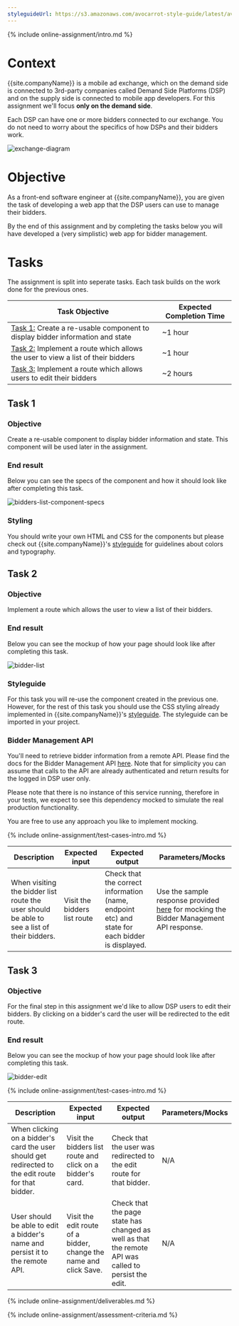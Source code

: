 ```yaml
---
styleguideUrl: https://s3.amazonaws.com/avocarrot-style-guide/latest/avocarrot-skin/documentation/apps/index.html
---
```


{% include online-assignment/intro.md %}

# Context

{{site.companyName}} is a mobile ad exchange, which on the demand side is connected to 3rd-party companies called Demand Side Platforms (DSP) and on the supply side is connected to mobile app developers. For this assignment we'll focus **only on the demand side**.

Each DSP can have one or more bidders connected to our exchange. You do not need to worry about the specifics of how DSPs and their bidders work.

![exchange-diagram](/front-end/bidder-management-exercise/static/exchange-diagram.jpg)

# Objective

As a front-end software engineer at {{site.companyName}}, you are given the task of developing a web app that the DSP users can use to manage their bidders.

By the end of this assignment and by completing the tasks below you will have developed a (very simplistic) web app for bidder management. 

# Tasks

The assignment is split into seperate tasks. Each task builds on the work done for the previous ones. 

| Task Objective | Expected Completion Time |
|---|---|
| [Task 1:](#task-1) Create a re-usable component to display bidder information and state | ~1 hour |
| [Task 2:](#task-2) Implement a route which allows the user to view a list of their bidders | ~1 hour |
| [Task 3:](#task-3) Implement a route which allows users to edit their bidders | ~2 hours |

## Task 1

### Objective

Create a re-usable component to display bidder information and state. This component will be used later in the assignment.

### End result

Below you can see the specs of the component and how it should look like after completing this task.

![bidders-list-component-specs](/front-end/bidder-management-exercise/static/bidders-list-component-specs.jpg)


### Styling

You should write your own HTML and CSS for the components but please check out {{site.companyName}}'s [styleguide]({{page.styleguideUrl}}) for guidelines about colors and typography.

## Task 2

### Objective

Implement a route which allows the user to view a list of their bidders.

### End result

Below you can see the mockup of how your page should look like after completing this task.

![bidder-list](/front-end/bidder-management-exercise/static/bidder-list.jpg)

### Styleguide

For this task you will re-use the component created in the previous one. However, for the rest of this task you should use the CSS styling already implemented in {{site.companyName}}'s [styleguide]({{page.styleguideUrl}}). The styleguide can be imported in your project.

### Bidder Management API

You'll need to retrieve bidder information from a remote API. Please find the docs for the Bidder Management API [here](http://docs.biddermanagement.apiary.io/). Note that for simplicity you can assume that calls to the API are already authenticated and return results for the logged in DSP user only.

Please note that there is no instance of this service running, therefore in your tests, we expect to see this dependency mocked to simulate the real production functionality. 

You are free to use any approach you like to implement mocking.

{% include online-assignment/test-cases-intro.md %}

| Description | Expected input | Expected output | Parameters/Mocks |
|---|---|---|---|
| When visiting the bidder list route the user should be able to see a list of their bidders. | Visit the bidders list route | Check that the correct information (name, endpoint etc) and state for each bidder is displayed. | Use the sample response provided [here](http://docs.biddermanagement.apiary.io/#reference/0/bidders-collection/get-all-bidders) for mocking the Bidder Management API response. |

## Task 3

### Objective

For the final step in this assignment we'd like to allow DSP users to edit their bidders. By clicking on a bidder's card the user will be redirected to the edit route.

### End result

Below you can see the mockup of how your page should look like after completing this task.

![bidder-edit](/front-end/bidder-management-exercise/static/bidder-edit.jpg)

{% include online-assignment/test-cases-intro.md %}

| Description | Expected input | Expected output | Parameters/Mocks |
|---|---|---|---|
| When clicking on a bidder's card the user should get redirected to the edit route for that bidder. | Visit the bidders list route and click on a bidder's card. | Check that the user was redirected to the edit route for that bidder. | N/A |
| User should be able to edit a bidder's name and persist it to the remote API. | Visit the edit route of a bidder, change the name and click Save. | Check that the page state has changed as well as that the remote API was called to persist the edit. | N/A |

{% include online-assignment/deliverables.md %}

{% include online-assignment/assessment-criteria.md %}
